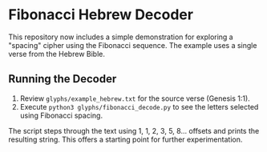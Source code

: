 # Fibonacci Hebrew Decoder

This repository now includes a simple demonstration for exploring a "spacing" cipher using the Fibonacci sequence. The example uses a single verse from the Hebrew Bible.

## Running the Decoder

1. Review `glyphs/example_hebrew.txt` for the source verse (Genesis 1:1).
2. Execute `python3 glyphs/fibonacci_decode.py` to see the letters selected using Fibonacci spacing.

The script steps through the text using 1, 1, 2, 3, 5, 8... offsets and prints the resulting string. This offers a starting point for further experimentation.

